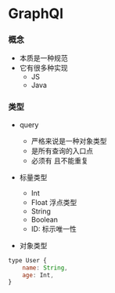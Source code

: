 # GraphQl

### 概念
- 本质是一种规范  
- 它有很多种实现
    - JS
    - Java

### 类型
- query 
    - 严格来说是一种对象类型
    - 是所有查询的入口点
    - 必须有 且不能重复

- 标量类型
    - Int
    - Float 浮点类型
    - String
    - Boolean
    - ID: 标示唯一性

- 对象类型
```js
type User {
    name: String,
    age: Int,
}
```

